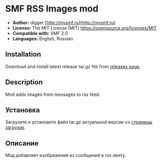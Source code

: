 # SMF RSS Images mod
* **Author:** digger [http://mysmf.ru](http://mysmf.ru)
* **License:** The MIT License (MIT) https://opensource.org/licenses/MIT
* **Compatible with:** SMF 2.0
* **Languages:** English, Russian

## Installation  
Download and install latest release tar.gz file from [releases page](https://github.com/realdigger/SMF-RSS-Images/releases).

## Description
Mod adds images from messages to rss feed.

## Установка    
Загрузите и установите файл tar.gz актуальной версии со [страницы загрузок](https://github.com/realdigger/SMF-RSS-Images/releases).

## Описание
Мод добавляет изображения из сообщений в rss ленту.
